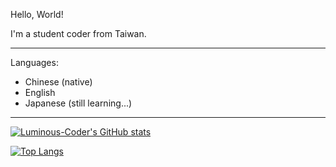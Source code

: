 Hello, World!

I'm a student coder from Taiwan.

---

Languages:
- Chinese (native)
- English
- Japanese (still learning...)

---

[![Luminous-Coder's GitHub stats](https://github-readme-stats.vercel.app/api?username=Luminous-Coder&count_private=true&theme=tokyonight&show_icons=true)](https://github.com/anuraghazra/github-readme-stats)

[![Top Langs](https://github-readme-stats.vercel.app/api/top-langs/?username=Luminous-Coder&hide=CMake&theme=tokyonight)](https://github.com/anuraghazra/github-readme-stats)
